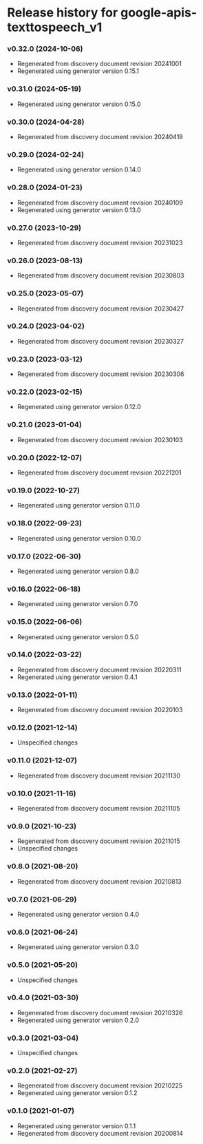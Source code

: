 # Release history for google-apis-texttospeech_v1

### v0.32.0 (2024-10-06)

* Regenerated from discovery document revision 20241001
* Regenerated using generator version 0.15.1

### v0.31.0 (2024-05-19)

* Regenerated using generator version 0.15.0

### v0.30.0 (2024-04-28)

* Regenerated from discovery document revision 20240419

### v0.29.0 (2024-02-24)

* Regenerated using generator version 0.14.0

### v0.28.0 (2024-01-23)

* Regenerated from discovery document revision 20240109
* Regenerated using generator version 0.13.0

### v0.27.0 (2023-10-29)

* Regenerated from discovery document revision 20231023

### v0.26.0 (2023-08-13)

* Regenerated from discovery document revision 20230803

### v0.25.0 (2023-05-07)

* Regenerated from discovery document revision 20230427

### v0.24.0 (2023-04-02)

* Regenerated from discovery document revision 20230327

### v0.23.0 (2023-03-12)

* Regenerated from discovery document revision 20230306

### v0.22.0 (2023-02-15)

* Regenerated using generator version 0.12.0

### v0.21.0 (2023-01-04)

* Regenerated from discovery document revision 20230103

### v0.20.0 (2022-12-07)

* Regenerated from discovery document revision 20221201

### v0.19.0 (2022-10-27)

* Regenerated using generator version 0.11.0

### v0.18.0 (2022-09-23)

* Regenerated using generator version 0.10.0

### v0.17.0 (2022-06-30)

* Regenerated using generator version 0.8.0

### v0.16.0 (2022-06-18)

* Regenerated using generator version 0.7.0

### v0.15.0 (2022-06-06)

* Regenerated using generator version 0.5.0

### v0.14.0 (2022-03-22)

* Regenerated from discovery document revision 20220311
* Regenerated using generator version 0.4.1

### v0.13.0 (2022-01-11)

* Regenerated from discovery document revision 20220103

### v0.12.0 (2021-12-14)

* Unspecified changes

### v0.11.0 (2021-12-07)

* Regenerated from discovery document revision 20211130

### v0.10.0 (2021-11-16)

* Regenerated from discovery document revision 20211105

### v0.9.0 (2021-10-23)

* Regenerated from discovery document revision 20211015
* Unspecified changes

### v0.8.0 (2021-08-20)

* Regenerated from discovery document revision 20210813

### v0.7.0 (2021-06-29)

* Regenerated using generator version 0.4.0

### v0.6.0 (2021-06-24)

* Regenerated using generator version 0.3.0

### v0.5.0 (2021-05-20)

* Unspecified changes

### v0.4.0 (2021-03-30)

* Regenerated from discovery document revision 20210326
* Regenerated using generator version 0.2.0

### v0.3.0 (2021-03-04)

* Unspecified changes

### v0.2.0 (2021-02-27)

* Regenerated from discovery document revision 20210225
* Regenerated using generator version 0.1.2

### v0.1.0 (2021-01-07)

* Regenerated using generator version 0.1.1
* Regenerated from discovery document revision 20200814

